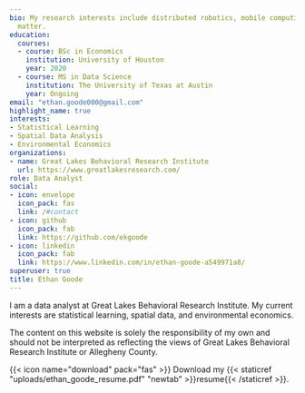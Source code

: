 ```yaml
---
bio: My research interests include distributed robotics, mobile computing and programmable
  matter.
education:
  courses:
  - course: BSc in Economics
    institution: University of Houston
    year: 2020
  - course: MS in Data Science
    institution: The University of Texas at Austin
    year: Ongoing
email: "ethan.goode000@gmail.com"
highlight_name: true
interests:
- Statistical Learning
- Spatial Data Analysis
- Environmental Economics
organizations:
- name: Great Lakes Behavioral Research Institute
  url: https://www.greatlakesresearch.com/
role: Data Analyst
social:
- icon: envelope
  icon_pack: fas
  link: /#contact
- icon: github
  icon_pack: fab
  link: https://github.com/ekgoode
- icon: linkedin
  icon_pack: fab
  link: https://www.linkedin.com/in/ethan-goode-a549971a8/
superuser: true
title: Ethan Goode
---
```


I am a data analyst at Great Lakes Behavioral Research Institute. My current interests are statistical learning, spatial data, and environmental economics.

The content on this website is solely the responsibility of my own and should not be interpreted
as reflecting the views of Great Lakes Behavioral Research Institute or Allegheny County.



{{< icon name="download" pack="fas" >}} Download my {{< staticref "uploads/ethan_goode_resume.pdf" "newtab" >}}resume{{< /staticref >}}.
